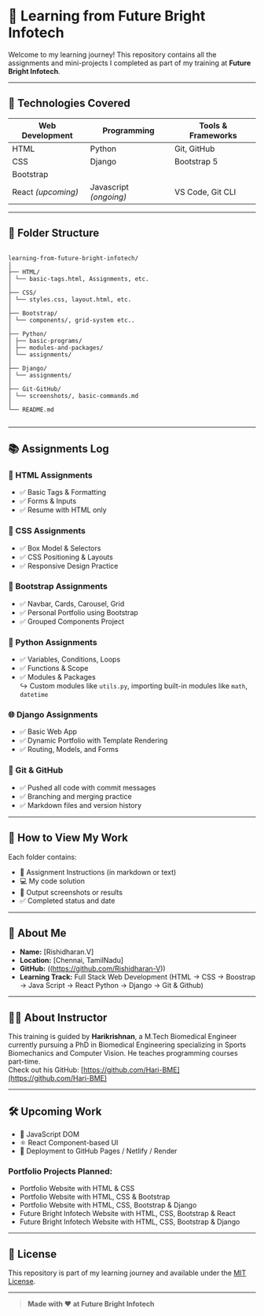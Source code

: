 # 🌟 Learning from Future Bright Infotech

Welcome to my learning journey! This repository contains all the assignments and mini-projects I completed as part of my training at **Future Bright Infotech**.

---

## 🧠 Technologies Covered

| Web Development | Programming | Tools & Frameworks |
|------------------|-------------|---------------------|
| HTML             | Python      | Git, GitHub         |
| CSS              | Django      | Bootstrap 5         |
| Bootstrap        |             |                     |
| React *(upcoming)* | Javascript *(ongoing)* | VS Code, Git CLI |

---

## 📁 Folder Structure

``` raw

learning-from-future-bright-infotech/
│
├── HTML/
│ └── basic-tags.html, Assignments, etc.
│
├── CSS/
│ └── styles.css, layout.html, etc.
│
├── Bootstrap/
│ └── components/, grid-system etc..
│
├── Python/
│ ├── basic-programs/
│ ├── modules-and-packages/
│ └── assignments/
│
├── Django/
│ └── assignments/
│
├── Git-GitHub/
│ └── screenshots/, basic-commands.md
│
└── README.md


```
---

## 📚 Assignments Log

### 📄 HTML Assignments
- ✅ Basic Tags & Formatting
- ✅ Forms & Inputs
- ✅ Resume with HTML only

### 🎨 CSS Assignments
- ✅ Box Model & Selectors
- ✅ CSS Positioning & Layouts
- ✅ Responsive Design Practice

### 🧩 Bootstrap Assignments
- ✅ Navbar, Cards, Carousel, Grid
- ✅ Personal Portfolio using Bootstrap
- ✅ Grouped Components Project

### 🐍 Python Assignments
- ✅ Variables, Conditions, Loops
- ✅ Functions & Scope
- ✅ Modules & Packages  
  ↪ Custom modules like `utils.py`, importing built-in modules like `math`, `datetime`

### 🌐 Django Assignments
- ✅ Basic Web App
- ✅ Dynamic Portfolio with Template Rendering
- ✅ Routing, Models, and Forms

### 🔧 Git & GitHub
- ✅ Pushed all code with commit messages
- ✅ Branching and merging practice
- ✅ Markdown files and version history

---

## 🚀 How to View My Work

Each folder contains:
- 📝 Assignment Instructions (in markdown or text)
- 💻 My code solution
- 🧪 Output screenshots or results
- ✅ Completed status and date

---

## 🙋 About Me

- **Name:** [Rishidharan.V]
- **Location:** [Chennai, TamilNadu]
- **GitHub:** ((https://github.com/Rishidharan-V))
- **Learning Track:** Full Stack Web Development (HTML → CSS → Boostrap → Java Script → React Python → Django → Git & Github)

---

## 🧑‍🏫 About Instructor

This training is guided by **Harikrishnan**, a M.Tech Biomedical Engineer currently pursuing a PhD in Biomedical Engineering specializing in Sports Biomechanics and Computer Vision. He teaches programming courses part-time.  
Check out his GitHub: [https://github.com/Hari-BME](https://github.com/Hari-BME)


---

## 🛠️ Upcoming Work

- 🔄 JavaScript DOM   
- ⚛️ React Component-based UI  
- 🔗 Deployment to GitHub Pages / Netlify / Render

### Portfolio Projects Planned:
- Portfolio Website with HTML & CSS  
- Portfolio Website with HTML, CSS & Bootstrap  
- Portfolio Website with HTML, CSS, Bootstrap & Django  
- Future Bright Infotech Website with HTML, CSS, Bootstrap & React  
- Future Bright Infotech Website with HTML, CSS, Bootstrap & Django

---

## 📌 License

This repository is part of my learning journey and available under the [MIT License](LICENSE).

---

> **Made with ❤️ at Future Bright Infotech**






